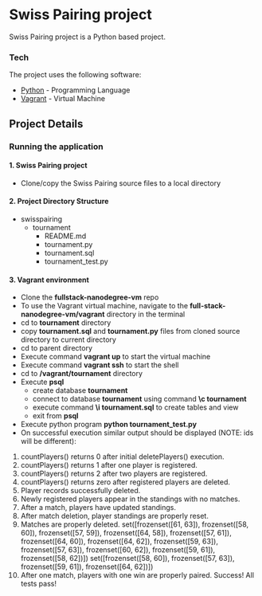# Swiss Pairing project

Swiss Pairing project is a Python based project.


### Tech

The project uses the following software:

* [Python](https://www.python.org/) - Programming Language
* [Vagrant](https://www.vagrantup.com/) - Virtual Machine

## Project Details

### Running the application
#### 1. Swiss Pairing project
+ Clone/copy the Swiss Pairing source files to a local directory

#### 2. Project Directory Structure
* swisspairing
	+ tournament
    	+ README.md
    	+ tournament.py
    	+ tournament.sql
    	+ tournament_test.py
#### 3. Vagrant environment
+ Clone the **fullstack-nanodegree-vm** repo
+ To use the Vagrant virtual machine, navigate to the **full-stack-nanodegree-vm/vagrant** directory in the terminal
+ cd to **tournament** directory
+ copy **tournament.sql** and **tournament.py** files from cloned source directory to current directory
+ cd to parent directory
+ Execute command **vagrant up** to start the virtual machine
+ Execute command **vagrant ssh** to start the shell
+ cd to **/vagrant/tournament** directory
+ Execute **psql**
	- create database **tournament**
	- connect to database **tournament** using command **\c tournament**
	- execute command **\i tournament.sql** to create tables and view
	- exit from **psql**
+ Execute python program **python tournament_test.py**
+ On successful execution similar output should be displayed (NOTE: ids will be different):
1. countPlayers() returns 0 after initial deletePlayers() execution.
2. countPlayers() returns 1 after one player is registered.
3. countPlayers() returns 2 after two players are registered.
4. countPlayers() returns zero after registered players are deleted.
5. Player records successfully deleted.
6. Newly registered players appear in the standings with no matches.
7. After a match, players have updated standings.
8. After match deletion, player standings are properly reset.
9. Matches are properly deleted.
set([frozenset([61, 63]), frozenset([58, 60]), frozenset([57, 59]), frozenset([64, 58]), frozenset([57, 61]), frozenset([64, 60]), frozenset([64, 62]), frozenset([59, 63]), frozenset([57, 63]), frozenset([60, 62]), frozenset([59, 61]), frozenset([58, 62])])
set([frozenset([58, 60]), frozenset([57, 63]), frozenset([59, 61]), frozenset([64, 62])])
10. After one match, players with one win are properly paired.
Success!  All tests pass!